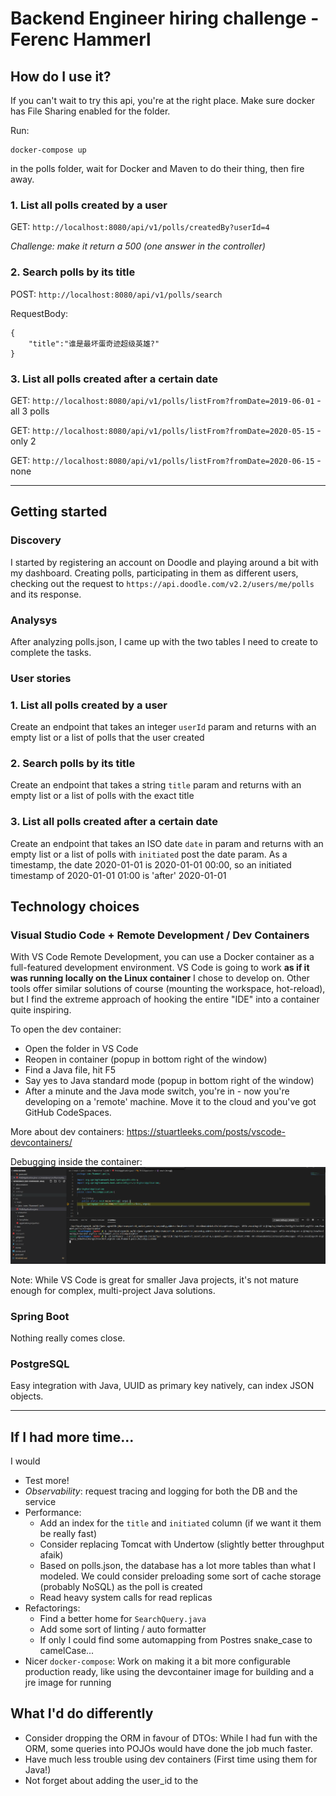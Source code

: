 # Backend Engineer hiring challenge - Ferenc Hammerl

## How do I use it?
If you can't wait to try this api, you're at the right place.
Make sure docker has File Sharing enabled for the folder.

Run:
```
docker-compose up
```
in the polls folder, wait for Docker and Maven to do their thing, then fire away.

### 1. List all polls created by a user
GET: `http://localhost:8080/api/v1/polls/createdBy?userId=4`

_Challenge: make it return a 500 (one answer in the controller)_
### 2. Search polls by its title
POST: `http://localhost:8080/api/v1/polls/search`

RequestBody:
```
{
    "title":"谁是最坏蛋奇迹超级英雄?"
}
```
### 3. List all polls created after a certain date

GET: `http://localhost:8080/api/v1/polls/listFrom?fromDate=2019-06-01`   - all 3 polls

GET: `http://localhost:8080/api/v1/polls/listFrom?fromDate=2020-05-15`   - only 2

GET: `http://localhost:8080/api/v1/polls/listFrom?fromDate=2020-06-15`   - none
***
## Getting started

### Discovery
I started by registering an account on Doodle and playing around a bit with my dashboard. Creating polls, participating in them as different users, checking out the request to `https://api.doodle.com/v2.2/users/me/polls` and its response. 

### Analysys
After analyzing polls.json, I came up with the two tables I need to create to complete the tasks.

### User stories


### 1. List all polls created by a user
Create an endpoint that takes an integer `userId` param and returns with an empty list or a list of polls that the user created

### 2. Search polls by its title
Create an endpoint that takes a string `title` param and returns with an empty list or a list of polls with the exact title

### 3. List all polls created after a certain date
Create an endpoint that takes an ISO date `date` in param and returns with an empty list or a list of polls with `initiated` post the date param. 
As a timestamp, the date 2020-01-01 is 2020-01-01 00:00, so an initiated timestamp of 2020-01-01 01:00 is 'after' 2020-01-01

## Technology choices
### Visual Studio Code + Remote Development / Dev Containers
With VS Code Remote Development, you can use a Docker container as a full-featured development environment. VS Code is going to work **as if it was running locally on the Linux container** I chose to develop on. Other tools offer similar solutions of course (mounting the workspace, hot-reload), but I find the extreme approach of hooking the entire "IDE" into a container quite inspiring. 


To open the dev container:
- Open the folder in VS Code
- Reopen in container (popup in bottom right of the window)
- Find a Java file, hit F5
- Say yes to Java standard mode (popup in bottom right of the window)
- After a minute and the Java mode switch, you're in - now you're developing on a 'remote' machine. Move it to the cloud and you've got GitHub CodeSpaces.

More about dev containers: https://stuartleeks.com/posts/vscode-devcontainers/

Debugging inside the container:
![](images/2020-10-01-16-15-02.png)

Note: While VS Code is great for smaller Java projects, it's not mature enough for complex, multi-project Java solutions.

### Spring Boot
Nothing really comes close.

### PostgreSQL
Easy integration with Java, UUID as primary key natively, can index JSON objects.
***
## If I had more time...
I would 
- Test more!
- *Observability*: request tracing and logging for both the DB and the service
- Performance: 
  - Add an index for the `title` and `initiated` column (if we want it them be really fast)
  - Consider replacing Tomcat with Undertow (slightly better throughput afaik)
  - Based on polls.json, the database has a lot more tables than what I modeled. We could consider preloading some sort of cache storage (probably NoSQL) as the poll is created
  - Read heavy system calls for read replicas
- Refactorings: 
  - Find a better home for `SearchQuery.java`
  - Add some sort of linting / auto formatter
  - If only I could find some automapping from Postres snake_case to camelCase...
- Nicer `docker-compose`: Work on making it a bit more configurable production ready, like using the devcontainer image for building and a jre image for running
  
## What I'd do differently

- Consider dropping the ORM in favour of DTOs: While I had fun with the ORM, some queries into POJOs would have done the job much faster.
- Have much less trouble using dev containers (First time using them for Java!)
- Not forget about adding the user_id to the 
